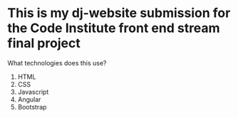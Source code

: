 # This is my dj-website submission for the Code Institute front end stream final project

What technologies does this use?
1. HTML
2. CSS
3. Javascript
4. Angular
5. Bootstrap



